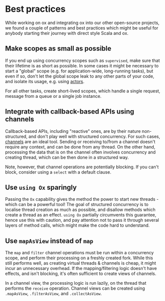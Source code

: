 # Best practices

While working on ox and integrating ox into our other open-source projects, we found a couple of patterns and best
practices which might be useful for anybody starting their journey with direct style Scala and ox.

## Make scopes as small as possible

If you end up using concurrency scopes such as `supervised`, make sure that their lifetime is as short as possible. In
some cases it might be necessary to start a "global" scope (e.g. for application-wide, long-running tasks), but even
if so, don't let the global scope leak to any other parts of your code, and isolate its usage, e.g. using 
[actors](channels/actors.md).

For all other tasks, create short-lived scopes, which handle a single request, message from a queue or a single job
instance.

## Integrate with callback-based APIs using channels

Callback-based APIs, including "reactive" ones, are by their nature non-structured, and don't play well with 
structured concurrency. For such cases, [channels](channels/index.md) are an ideal tool. Sending or receiving to/from 
a channel doesn't require any context, and can be done from any thread. On the other hand, processing the data that
is on the channel often involves concurrency and creating thread, which can be then done in a structured way.

Note, however, that channel operations are potentially blocking. If you can't block, consider using a `select` with 
a default clause.

## Use `using Ox` sparingly

Passing the `Ox` capability gives the method the power to start new threads - which can be a powerful tool! The goal
of structured concurrency is to localise thread creation as much as possible, and disallow methods which create a
thread as an effect. `using Ox` partially circumvents this guarantee, hence use this with caution, and pay attention
not to pass it through several layers of method calls, which might make the code hard to understand.

## Use `mapAsView` instead of `map`

The `map` and `filter` channel operations must be run within a concurrency scope, and perform their processing on a 
freshly created fork. While this still performs well, as creating virtual threads & channels is cheap, it might incur
an unnecessary overhead. If the mapping/filtering logic doesn't have effects, and isn't blocking, it's often sufficient
to create views of channels.

In a channel view, the processing logic is run lazily, on the thread that performs the `receive` operation. Channel
views can be created using `.mapAsView`, `.filterAsView`, and `.collectAsView`.
